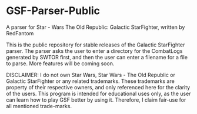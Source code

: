 # GSF-Parser-Public
A parser for Star - Wars The Old Republic: Galactic StarFighter, written by RedFantom

This is the public repository for stable releases of the Galactic StarFighter parser. The parser asks the user to enter a directory for the CombatLogs generated by SWTOR first, and then the user can enter a filename for a file to parse. More features will be coming soon.

DISCLAIMER: I do not own Star Wars, Star Wars - The Old Republic or Galactic StarFighter or any related trademarks. These trademarks are property of their respective owners, and only referenced here for the clarity of the users. This program is intended for educational uses only, as the user can learn how to  play GSF better by using it. Therefore, I claim fair-use for all mentioned trade-marks.
